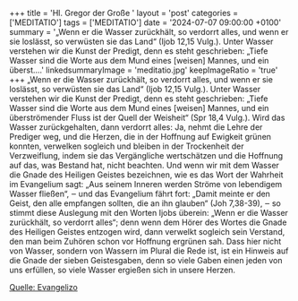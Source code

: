 +++
title = 'Hl. Gregor der Große  '
layout = 'post'
categories = ['MEDITATIO']
tags = ['MEDITATIO']
date = '2024-07-07 09:00:00 +0100'
summary = '„Wenn er die Wasser zurückhält, so verdorrt alles, und wenn er sie loslässt, so verwüsten sie das Land“ (Ijob 12,15 Vulg.). Unter Wasser verstehen wir die Kunst der Predigt, denn es steht geschrieben: „Tiefe Wasser sind die Worte aus dem Mund eines [weisen] Mannes, und ein überst....'
linkedsummaryImage = 'meditatio.jpg'
keepImageRatio = 'true'
+++
„Wenn er die Wasser zurückhält, so verdorrt alles, und wenn er sie loslässt, so verwüsten sie das Land“ (Ijob 12,15 Vulg.). Unter Wasser verstehen wir die Kunst der Predigt, denn es steht geschrieben: „Tiefe Wasser sind die Worte aus dem Mund eines [weisen] Mannes, und ein überströmender Fluss ist der Quell der Weisheit“ (Spr 18,4 Vulg.<!--more-->). Wird das Wasser zurückgehalten, dann verdorrt alles: Ja, nehmt die Lehre der Prediger weg, und die Herzen, die in der Hoffnung auf Ewigkeit grünen konnten, verwelken sogleich und bleiben in der Trockenheit der Verzweiflung, indem sie das Vergängliche wertschätzen und die Hoffnung auf das, was Bestand hat, nicht beachten.
Und wenn wir mit dem Wasser die Gnade des Heiligen Geistes bezeichnen, wie es das Wort der Wahrheit im Evangelium sagt: „Aus seinem Inneren werden Ströme von lebendigem Wasser fließen“, ‒ und das Evangelium fährt fort: „Damit meinte er den Geist, den alle empfangen sollten, die an ihn glauben“ (Joh 7,38-39), ‒ so stimmt diese Auslegung mit den Worten Ijobs überein: „Wenn er die Wasser zurückhält, so verdorrt alles“; denn wenn dem Hörer des Wortes die Gnade des Heiligen Geistes entzogen wird, dann verwelkt sogleich sein Verstand, den man beim Zuhören schon vor Hoffnung ergrünen sah. Dass hier nicht von Wasser, sondern von Wassern im Plural die Rede ist, ist ein Hinweis auf die Gnade der sieben Geistesgaben, denn so viele Gaben einen jeden von uns erfüllen, so viele Wasser ergießen sich in unsere Herzen.
 


[Quelle: Evangelizo](https://evangeliumtagfuertag.org/DE/gospel)
